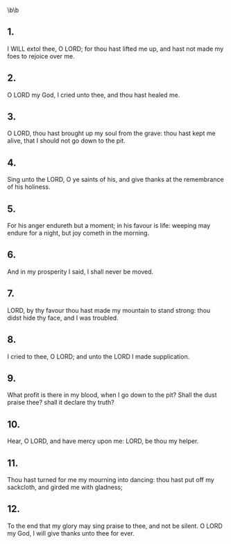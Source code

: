 \b\b
## 1.
I WILL extol thee, O LORD; for thou hast lifted me up, and hast not made my foes to rejoice over me.
## 2.
O LORD my God, I cried unto thee, and thou hast healed me.
## 3.
O LORD, thou hast brought up my soul from the grave: thou hast kept me alive, that I should not go down to the pit.
## 4.
Sing unto the LORD, O ye saints of his, and give thanks at the remembrance of his holiness.
## 5.
For his anger endureth but a moment; in his favour is life: weeping may endure for a night, but joy cometh in the morning.
## 6.
And in my prosperity I said, I shall never be moved.
## 7.
LORD, by thy favour thou hast made my mountain to stand strong: thou didst hide thy face, and I was troubled.
## 8.
I cried to thee, O LORD; and unto the LORD I made supplication.
## 9.
What profit is there in my blood, when I go down to the pit?  Shall the dust praise thee?  shall it declare thy truth?
## 10.
Hear, O LORD, and have mercy upon me: LORD, be thou my helper.
## 11.
Thou hast turned for me my mourning into dancing: thou hast put off my sackcloth, and girded me with gladness;
## 12.
To the end that my glory may sing praise to thee, and not be silent.  O LORD my God, I will give thanks unto thee for ever.
